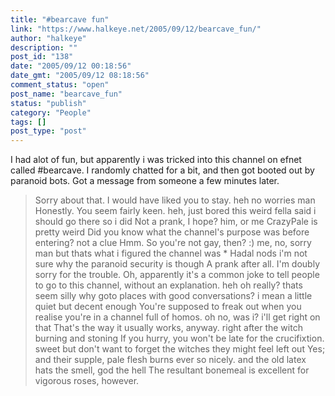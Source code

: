 ```yaml
---
title: "#bearcave fun"
link: "https://www.halkeye.net/2005/09/12/bearcave_fun/"
author: "halkeye"
description: ""
post_id: "138"
date: "2005/09/12 00:18:56"
date_gmt: "2005/09/12 08:18:56"
comment_status: "open"
post_name: "bearcave_fun"
status: "publish"
category: "People"
tags: []
post_type: "post"
---
```


I had alot of fun, but apparently i was tricked into this channel on efnet called #bearcave. I randomly chatted for a bit, and then got booted out by paranoid bots. Got a message from someone a few minutes later. 

> <Hadal> Sorry about that. I would have liked you to stay. <halkeye> heh <halkeye> no worries man <Hadal> Honestly. You seem fairly keen. <halkeye> heh, just bored <halkeye> this weird fella said i should go there <halkeye> so i did <Hadal> Not a prank, I hope? <halkeye> him, or me <halkeye> CrazyPale is pretty weird <Hadal> Did you know what the channel's purpose was before entering? <halkeye> not a clue <Hadal> Hmm. <Hadal> So you're not gay, then? :) <halkeye> me, no, sorry man <halkeye> but thats what i figured the channel was * Hadal nods <halkeye> i'm not sure why the paranoid security is though <Hadal> A prank after all. I'm doubly sorry for the trouble. <Hadal> Oh, apparently it's a common joke to tell people to go to this channel, without an explanation. <halkeye> heh <halkeye> oh really? thats seem silly <halkeye> why goto places with good conversations? <halkeye> i mean a little quiet <halkeye> but decent enough <Hadal> You're supposed to freak out when you realise you're in a channel full of homos. <halkeye> oh no, was i? i'll get right on that <Hadal> That's the way it usually works, anyway. <halkeye> right after the witch burning <halkeye> and stoning <Hadal> If you hurry, you won't be late for the crucifixtion. <halkeye> sweet <halkeye> but don't want to forget the witches <halkeye> they might feel left out <Hadal> Yes; and their supple, pale flesh burns ever so nicely. <halkeye> and the old latex hats <halkeye> the smell, god the hell <Hadal> The resultant bonemeal is excellent for vigorous roses, however.